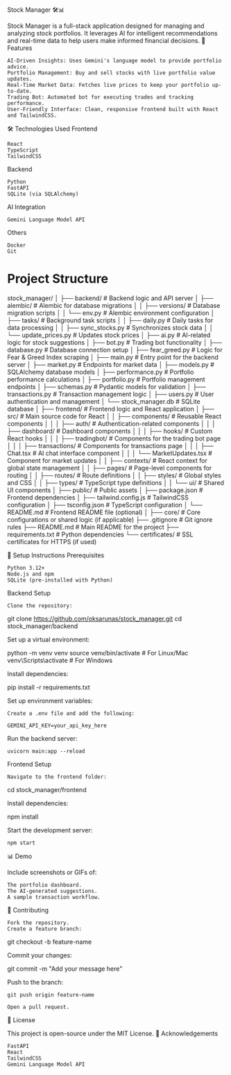 Stock Manager 🛠️📊

Stock Manager is a full-stack application designed for managing and analyzing stock portfolios. It leverages AI for intelligent recommendations and real-time data to help users make informed financial decisions.
🚀 Features

    AI-Driven Insights: Uses Gemini's language model to provide portfolio advice.
    Portfolio Management: Buy and sell stocks with live portfolio value updates.
    Real-Time Market Data: Fetches live prices to keep your portfolio up-to-date.
    Trading Bot: Automated bot for executing trades and tracking performance.
    User-Friendly Interface: Clean, responsive frontend built with React and TailwindCSS.

🛠️ Technologies Used
Frontend

    React
    TypeScript
    TailwindCSS

Backend

    Python
    FastAPI
    SQLite (via SQLAlchemy)

AI Integration

    Gemini Language Model API

Others

    Docker
    Git

# Project Structure

stock_manager/ │ ├── backend/ # Backend logic and API server │ ├── alembic/ # Alembic for database migrations │ │ ├── versions/ # Database migration scripts │ │ └── env.py # Alembic environment configuration │ ├── tasks/ # Background task scripts │ │ ├── daily.py # Daily tasks for data processing │ │ ├── sync_stocks.py # Synchronizes stock data │ │ └── update_prices.py # Updates stock prices │ ├── ai.py # AI-related logic for stock suggestions │ ├── bot.py # Trading bot functionality │ ├── database.py # Database connection setup │ ├── fear_greed.py # Logic for Fear & Greed Index scraping │ ├── main.py # Entry point for the backend server │ ├── market.py # Endpoints for market data │ ├── models.py # SQLAlchemy database models │ ├── performance.py # Portfolio performance calculations │ ├── portfolio.py # Portfolio management endpoints │ ├── schemas.py # Pydantic models for validation │ ├── transactions.py # Transaction management logic │ ├── users.py # User authentication and management │ └── stock_manager.db # SQLite database │ ├── frontend/ # Frontend logic and React application │ ├── src/ # Main source code for React │ │ ├── components/ # Reusable React components │ │ │ ├── auth/ # Authentication-related components │ │ │ ├── dashboard/ # Dashboard components │ │ │ ├── hooks/ # Custom React hooks │ │ │ ├── tradingbot/ # Components for the trading bot page │ │ │ ├── transactions/ # Components for transactions page │ │ │ ├── Chat.tsx # AI chat interface component │ │ │ └── MarketUpdates.tsx # Component for market updates │ │ ├── contexts/ # React context for global state management │ │ ├── pages/ # Page-level components for routing │ │ ├── routes/ # Route definitions │ │ ├── styles/ # Global styles and CSS │ │ ├── types/ # TypeScript type definitions │ │ └── ui/ # Shared UI components │ ├── public/ # Public assets │ ├── package.json # Frontend dependencies │ ├── tailwind.config.js # TailwindCSS configuration │ ├── tsconfig.json # TypeScript configuration │ └── README.md # Frontend README file (optional) │ ├── core/ # Core configurations or shared logic (if applicable) ├── .gitignore # Git ignore rules ├── README.md # Main README for the project ├── requirements.txt # Python dependencies └── certificates/ # SSL certificates for HTTPS (if used)


🔧 Setup Instructions
Prerequisites

    Python 3.12+
    Node.js and npm
    SQLite (pre-installed with Python)

Backend Setup

    Clone the repository:

git clone https://github.com/oksarunas/stock_manager.git
cd stock_manager/backend

Set up a virtual environment:

python -m venv venv
source venv/bin/activate  # For Linux/Mac
venv\Scripts\activate     # For Windows

Install dependencies:

pip install -r requirements.txt

Set up environment variables:

    Create a .env file and add the following:

    GEMINI_API_KEY=your_api_key_here

Run the backend server:

    uvicorn main:app --reload

Frontend Setup

    Navigate to the frontend folder:

cd stock_manager/frontend

Install dependencies:

npm install

Start the development server:

    npm start

📊 Demo

Include screenshots or GIFs of:

    The portfolio dashboard.
    The AI-generated suggestions.
    A sample transaction workflow.

🤝 Contributing

    Fork the repository.
    Create a feature branch:

git checkout -b feature-name

Commit your changes:

git commit -m "Add your message here"

Push to the branch:

    git push origin feature-name

    Open a pull request.

📝 License

This project is open-source under the MIT License.
🌟 Acknowledgements

    FastAPI
    React
    TailwindCSS
    Gemini Language Model API
